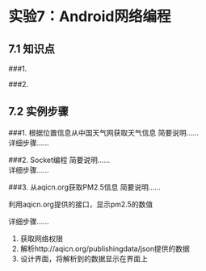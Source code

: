 # 实验7：Android网络编程

## 7.1 知识点

###1.     

###2.     

## 7.2 实例步骤

###1. 根据位置信息从中国天气网获取天气信息
简要说明……  
详细步骤……  

###2. Socket编程
简要说明……  
详细步骤……  

###3. 从aqicn.org获取PM2.5信息
简要说明……  

利用aqicn.org提供的接口，显示pm2.5的数值

详细步骤……  
1. 获取网络权限
2. 解析http://aqicn.org/publishingdata/json提供的数据
3. 设计界面，将解析到的数据显示在界面上

